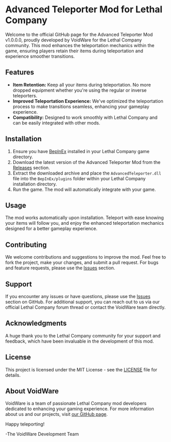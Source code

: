 # Advanced Teleporter Mod for Lethal Company

Welcome to the official GitHub page for the Advanced Teleporter Mod v1.0.0.0, proudly developed by VoidWare for the Lethal Company community. This mod enhances the teleportation mechanics within the game, ensuring players retain their items during teleportation and experience smoother transitions.

## Features

- **Item Retention:** Keep all your items during teleportation. No more dropped equipment whether you're using the regular or inverse teleporters.
- **Improved Teleportation Experience:** We've optimized the teleportation process to make transitions seamless, enhancing your gameplay experience.
- **Compatibility:** Designed to work smoothly with Lethal Company and can be easily integrated with other mods.

## Installation

1. Ensure you have [BepInEx](https://github.com/BepInEx/BepInEx) installed in your Lethal Company game directory.
2. Download the latest version of the Advanced Teleporter Mod from the [Releases](https://github.com/VVoiddd/LCAT/releases) section.
3. Extract the downloaded archive and place the `AdvancedTeleporter.dll` file into the `BepInEx/plugins` folder within your Lethal Company installation directory.
4. Run the game. The mod will automatically integrate with your game.

## Usage

The mod works automatically upon installation. Teleport with ease knowing your items will follow you, and enjoy the enhanced teleportation mechanics designed for a better gameplay experience.

## Contributing

We welcome contributions and suggestions to improve the mod. Feel free to fork the project, make your changes, and submit a pull request. For bugs and feature requests, please use the [Issues](https://github.com/VVoiddd/LCAT/issues) section.

## Support

If you encounter any issues or have questions, please use the [Issues](https://github.com/VVoiddd/LCAT/issues) section on GitHub. For additional support, you can reach out to us via our official Lethal Company forum thread or contact the VoidWare team directly.

## Acknowledgments

A huge thank you to the Lethal Company community for your support and feedback, which have been invaluable in the development of this mod.

## License

This project is licensed under the MIT License - see the [LICENSE](https://github.com/VVoiddd/LCAT/blob/main/LICENSE) file for details.

## About VoidWare

VoidWare is a team of passionate Lethal Company mod developers dedicated to enhancing your gaming experience. For more information about us and our projects, visit [our GitHub page](https://github.com/VVoiddd/LCAT).

Happy teleporting!

-The VoidWare Development Team
